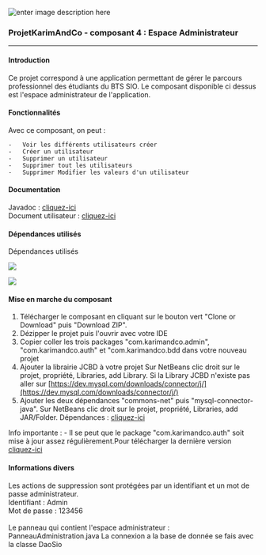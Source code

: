 ![enter image description here](https://www.freepngimg.com/thumb/java/1-2-java-free-png-image.png)
<br>
### ProjetKarimAndCo - composant 4 : Espace Administrateur 

----------


#### Introduction

Ce projet correspond à une application permettant de gérer le parcours professionnel des étudiants du BTS SIO. Le composant disponible ci dessus est l'espace administrateur de l'application.  



#### Fonctionnalités

Avec ce composant, on peut :

    -   Voir les différents utilisateurs créer
    -   Créer un utilisateur
    -   Supprimer un utilisateur 
    -   Supprimer tout les utilisateurs
    -   Supprimer Modifier les valeurs d'un utilisateur 



#### Documentation

Javadoc :  [cliquez-ici](https://pawel956.github.io/projetKarimAndCo_ConnexionInscription/)  
Document utilisateur :  [cliquez-ici](https://docs.google.com/document/d/1SoZUUYuQD3gA_-CL9Uf7U8R_goBUg8Na-MeSQCfs1do/edit?usp=sharing)



#### Dépendances utilisés

Dépendances utilisés

![](https://camo.githubusercontent.com/e71a535aee6717248ae0781c46eb8a29921e8503/68747470733a2f2f696d672e736869656c64732e696f2f62616467652f636f6d6d6f6e732d2d6e65742d332e362d73756363657373)

![](https://camo.githubusercontent.com/282d36be0305dc452569a329684d267381146c1d/68747470733a2f2f696d672e736869656c64732e696f2f62616467652f6d7973716c2d2d636f6e6e6563746f722d2d6a6176612d352e312e34382d73756363657373)




#### Mise en marche du composant
1) Télécharger le composant en cliquant sur le bouton vert "Clone or Download" puis "Download ZIP".
2) Dézipper le projet puis l'ouvrir avec votre IDE 
3) Copier coller les trois packages "com.karimandco.admin", "com.karimandco.auth" et "com.karimandco.bdd dans votre nouveau projet 
4) Ajouter la librairie JCBD à votre projet
Sur NetBeans clic droit sur le projet, propriété, Libraries, add Library. Si la Library JCBD n'existe pas aller sur 
[https://dev.mysql.com/downloads/connector/j/](https://dev.mysql.com/downloads/connector/j/)
5) Ajouter les deux dépendances "commons-net" puis "mysql-connector-java".
Sur NetBeans clic droit sur le projet, propriété, Libraries, add JAR/Folder.
Dépendances :  [cliquez-ici](https://drive.google.com/drive/folders/1dKuqR9ON-Xatcf9F6PNjLwxOV_AhOw_f?usp=sharing)  

Info importante :
    - Il se peut que le package "com.karimandco.auth" soit mise à jour assez régulièrement.Pour télécharger la dernière version  [cliquez-ici](https://github.com/pawel956/projetKarimAndCo_ConnexionInscription/)



#### Informations divers
Les actions de suppression sont protégées par un identifiant et un mot de passe administrateur.
<br>
Identifiant : Admin
<br>
Mot de passe : 123456
<br><br>
Le panneau qui contient l'espace administrateur : PanneauAdministration.java
La connexion a la base de donnée se fais avec la classe DaoSio
